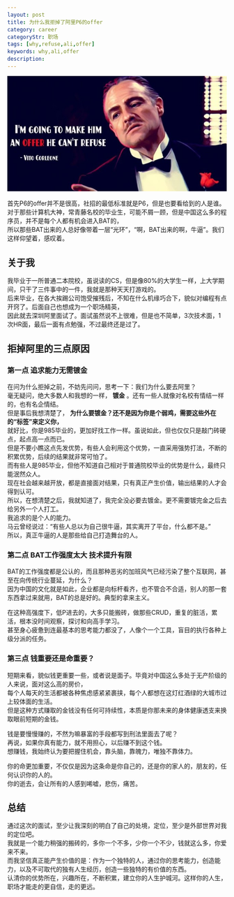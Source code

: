 ```yaml
---
layout: post
title: 为什么我拒掉了阿里P6的offer
category: career
categoryStr: 职场 
tags: [why,refuse,ali,offer]
keywords: why,ali,offer
description: 
---
```


<img src="/public/img/life/2018-04-12-Why-I-Refuse-Ali-T6-Offer.jpg" class="post-img" alt="2018-04-12-Why-I-Refuse-Ali-T6-Offer">

首先P6的offer并不是很高，社招的最低标准就是P6，但是也要看给到的人是谁。   
对于那些计算机大神，常青藤名校的毕业生，可能不屑一顾，但是中国这么多的程序员，并不是每个人都有机会进入BAT的，  
所以那些BAT出来的人总好像带着一层“光环”，“啊，BAT出来的啊，牛逼”。我们这样仰望着，感叹着。  

## 关于我<a id="sec-1-1" name="sec-1-1"></a>

我毕业于一所普通二本院校，虽说读的CS，但是像80%的大学生一样，上大学期间，只干了三件事中的一件，我就是那种天天打游戏的。  
后来毕业，在各大挨踢公司饱受摧残后，不知在什么机缘巧合下，貌似对编程有点开窍了。后面自己也想成为一个职场精英，  
因此就去深圳阿里面试了。面试虽然说不上很难，但是也不简单，3次技术面，1次HR面，最后一面有点勉强，不过最终还是过了。  

## 拒掉阿里的三点原因<a id="sec-1-2" name="sec-1-2"></a>

### 第一点 追求能力无需镀金<a id="sec-1-2-1" name="sec-1-2-1"></a>

在问为什么拒掉之前，不妨先问问，思考一下：我们为什么要去阿里？  
毫无疑问，绝大多数人和我想的一样， **镀金** 。还有一些人就像对名校有情结一样的，也有名企情结。  
但是事后我想清楚了， **为什么要镀金？还不是因为你是个弱鸡，需要这些外在的“标签”来定义你，**  
就好比，你是985毕业的，更加好找工作一样。虽说如此，但也仅仅只是敲门砖硬点，起点高一点而已。  
但是不要小瞧这点先发优势，有些人会利用这个优势，一直采用强势打法，不断的积累优势，后续的结果就非常可怕了。  
而有些人是985毕业，但他不知道自己相对于普通院校毕业的优势是什么，最终只能泯然众人。  
现在社会越来越开放，都是直接面对结果，只有真正产生价值，输出结果的人才会得到认可。  
所以，在想清楚之后，我就知道了，我完全没必要去镀金。更不需要镀完金之后去给另外一个人打工。  
我追求的是个人的能力。  
马云曾经说过：“有些人总以为自己很牛逼，其实离开了平台，什么都不是。”  
所以，真正牛逼的人是那些给自己打造舞台的人。  

### 第二点 BAT工作强度太大 技术提升有限<a id="sec-1-2-2" name="sec-1-2-2"></a>
 
BAT的工作强度都是公认的，而且那种恶劣的加班风气已经污染了整个互联网，甚至在向传统行业蔓延，为什么？  
因为中国的文化就是如此，企业都是向标杆看齐，也不管合不合适，别人的那一套东西拿过来就用，BAT的总是好的。典型的拿来主义。  

在这种高强度下，低P进去的，大多只能搬砖，做那些CRUD，重复的脏活，累活，根本没时间观察，探讨和向高手学习。  
甚至身心疲惫到连最基本的思考能力都没了，人像个一个工具，盲目的执行各种上级分派的任务。  

### 第三点 钱重要还是命重要？<a id="sec-1-2-3" name="sec-1-2-3"></a>

短期来看，貌似钱更重要一些，或者说是面子。毕竟对中国这么多处于无产阶级的人来说，面对这么高的房价，  
每个人每天的生活都被各种焦虑感紧紧裹挟，每个人都想在这灯红酒绿的大城市过上较体面的生活。  
但是这种方式赚取的金钱没有任何可持续性，本质是你那未来的身体健康透支来换取眼前短期的金钱。  

钱是要慢慢赚的，不然为嘛暴富的手段都写到刑法里面去了呢？  
再说，如果你真有能力，就不用担心，以后赚不到这个钱。  
想赚钱，我始终认为要把握住机会，靠头脑，靠魄力，唯独不靠体力。  

你的命更加重要，不仅仅是因为这条命是你自己的，还是你的家人的，朋友的，任何认识你的人的。  
你的逝去，会让所有的人感到唏嘘，悲伤，痛苦。  

## 总结<a id="sec-1-3" name="sec-1-3"></a>

通过这次的面试，至少让我深刻的明白了自己的处境，定位，至少是外部世界对我的定位吧。  
我就是一个能力稍强的搬砖的，多你一个不多，少你一个不少，钱就这么多，你爱来不来。  
而我坚信真正能产生价值的是：作为一个独特的人，通过你的思考能力，创造能力，以及不可取代的独有人生经历，创造一些独特的有价值的东西。  
认清你的优势所在，兴趣所在，不断积累，建立你的人生护城河。这样你的人生，职场才能走的更自信，走的更远。  

